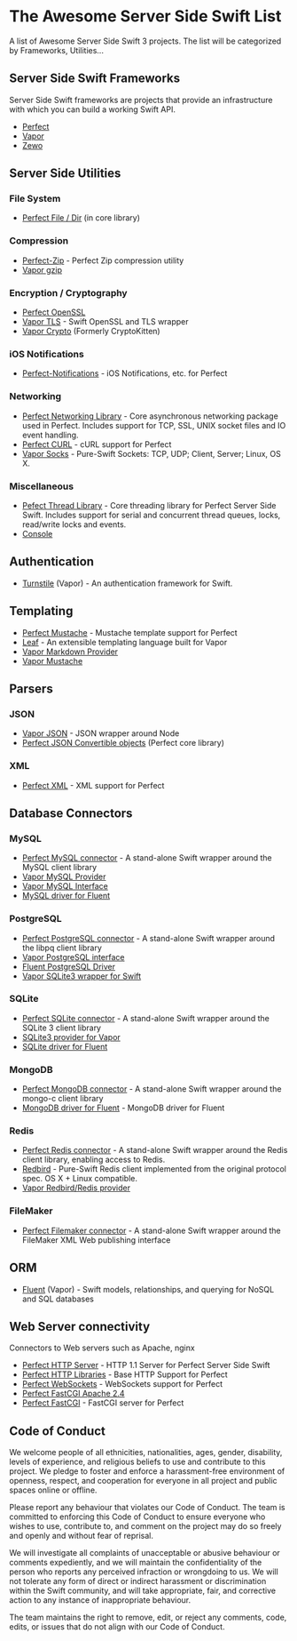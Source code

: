 # The Awesome Server Side Swift List

A list of Awesome Server Side Swift 3 projects. The list will be categorized by Frameworks, Utilities...

## Server Side Swift Frameworks
Server Side Swift frameworks are projects that provide an infrastructure with which you can build a working Swift API.

* [Perfect](https://github.com/PerfectlySoft/Perfect)
* [Vapor](https://github.com/vapor/vapor)
* [Zewo](https://github.com/Zewo/Zewo)

## Server Side Utilities

### File System

* [Perfect File / Dir](https://github.com/PerfectlySoft/Perfect) (in core library)

### Compression

* [Perfect-Zip](https://github.com/PerfectlySoft/Perfect-Zip) - Perfect Zip compression utility
* [Vapor gzip](https://github.com/vapor/gzip-provider)

### Encryption / Cryptography

* [Perfect OpenSSL](https://github.com/PerfectlySoft/Perfect-COpenSSL)
* [Vapor TLS](https://github.com/vapor/tls) - Swift OpenSSL and TLS wrapper
* [Vapor Crypto](https://github.com/vapor/crypto) (Formerly CryptoKitten)

### iOS Notifications

* [Perfect-Notifications](https://github.com/PerfectlySoft/Perfect-Notifications) - iOS Notifications, etc. for Perfect

### Networking

* [Perfect Networking Library](https://github.com/PerfectlySoft/Perfect-Net) - Core asynchronous networking package used in Perfect. Includes support for TCP, SSL, UNIX socket files and IO event handling.
* [Perfect CURL](https://github.com/PerfectlySoft/Perfect-CURL) - cURL support for Perfect
* [Vapor Socks](https://github.com/vapor/socks) - Pure-Swift Sockets: TCP, UDP; Client, Server; Linux, OS X.


### Miscellaneous

* [Pefect Thread Library](https://github.com/PerfectlySoft/Perfect-Thread) - Core threading library for Perfect Server Side Swift. Includes support for serial and concurrent thread queues, locks, read/write locks and events.
* [Console](https://github.com/vapor/console)

## Authentication

* [Turnstile](https://github.com/vapor/Turnstile) (Vapor) - An authentication framework for Swift.

## Templating

* [Perfect Mustache](https://github.com/PerfectlySoft/Perfect-Mustache) - Mustache template support for Perfect
* [Leaf](https://github.com/vapor/leaf) - An extensible templating language built for Vapor
* [Vapor Markdown Provider](https://github.com/vapor/markdown-provider)
* [Vapor Mustache](https://github.com/vapor/mustache-provider)

## Parsers

### JSON

* [Vapor JSON](https://github.com/vapor/json) - JSON wrapper around Node
* [Perfect JSON Convertible objects](https://github.com/PerfectlySoft/Perfect) (Perfect core library)

### XML

* [Perfect XML](https://github.com/PerfectlySoft/Perfect-XML) - XML support for Perfect

## Database Connectors

### MySQL

* [Perfect MySQL connector](https://github.com/PerfectlySoft/Perfect-MySQL) - A stand-alone Swift wrapper around the MySQL client library
* [Vapor MySQL Provider](https://github.com/vapor/mysql-provider)
* [Vapor MySQL Interface](https://github.com/vapor/mysql)
* [MySQL driver for Fluent](https://github.com/vapor/mysql-driver)

### PostgreSQL

* [Perfect PostgreSQL connector](https://github.com/PerfectlySoft/Perfect-PostgreSQL) - A stand-alone Swift wrapper around the libpq client library
* [Vapor PostgreSQL interface](https://github.com/vapor/postgresql)
* [Fluent PostgreSQL Driver](https://github.com/vapor/postgresql-driver) 
* [Vapor SQLite3 wrapper for Swift](https://github.com/vapor/sqlite)

### SQLite

* [Perfect SQLite connector](https://github.com/PerfectlySoft/Perfect-SQLite) - A stand-alone Swift wrapper around the SQLite 3 client library
* [SQLite3 provider for Vapor](https://github.com/vapor/sqlite-provider)
* [SQLite driver for Fluent](https://github.com/vapor/sqlite-driver)

### MongoDB

* [Perfect MongoDB connector](https://github.com/PerfectlySoft/Perfect-MongoDB) - A stand-alone Swift wrapper around the mongo-c client library
* [MongoDB driver for Fluent](https://github.com/vapor/mongo-driver) - MongoDB driver for Fluent

### Redis

* [Perfect Redis connector](https://github.com/PerfectlySoft/Perfect-Redis) - A stand-alone Swift wrapper around the Redis client library, enabling access to Redis.
* [Redbird](https://github.com/vapor/redbird) - Pure-Swift Redis client implemented from the original protocol spec. OS X + Linux compatible.
* [Vapor Redbird/Redis provider](https://github.com/vapor/redis-provider)

### FileMaker

* [Perfect Filemaker connector](https://github.com/PerfectlySoft/Perfect-FileMaker) - A stand-alone Swift wrapper around the FileMaker XML Web publishing interface

## ORM

* [Fluent](https://github.com/vapor/fluent) (Vapor) - Swift models, relationships, and querying for NoSQL and SQL databases

## Web Server connectivity
Connectors to Web servers such as Apache, nginx

* [Perfect HTTP Server](https://github.com/PerfectlySoft/Perfect-HTTPServer) - HTTP 1.1 Server for Perfect Server Side Swift
* [Perfect HTTP Libraries](https://github.com/PerfectlySoft/Perfect-HTTP) - Base HTTP Support for Perfect
* [Perfect WebSockets](https://github.com/PerfectlySoft/Perfect-WebSockets) - WebSockets support for Perfect
* [Perfect FastCGI Apache 2.4](https://github.com/PerfectlySoft/Perfect-FastCGI-Apache2.4)
* [Perfect FastCGI](https://github.com/PerfectlySoft/Perfect-FastCGI) - FastCGI server for Perfect


## Code of Conduct

We welcome people of all ethnicities, nationalities, ages, gender, disability, levels of experience, and religious beliefs to use and contribute to this project. We pledge to foster and enforce a harassment-free environment of openness, respect, and cooperation for everyone in all project and public spaces online or offline.

Please report any behaviour that violates our Code of Conduct. The team is committed to enforcing this Code of Conduct to ensure everyone who wishes to use, contribute to, and comment on the project may do so freely and openly and without fear of reprisal.

We will investigate all complaints of unacceptable or abusive behaviour or comments expediently, and we will maintain the confidentiality of the person who reports any perceived infraction or wrongdoing to us. We will not tolerate any form of direct or indirect harassment or discrimination within the Swift community, and will take appropriate, fair, and corrective action to any instance of inappropriate behaviour.

The team maintains the right to remove, edit, or reject any comments, code, edits, or issues that do not align with our Code of Conduct.
